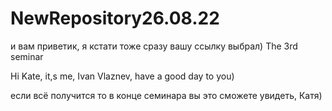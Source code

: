 # NewRepository26.08.22
и вам приветик, я кстати тоже сразу вашу ссылку выбрал)
The 3rd seminar


Hi Kate, it,s me, Ivan Vlaznev, have a good day to you)

если всё получится то в конце семинара вы это сможете увидеть, Катя)

